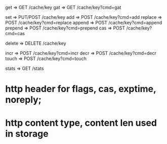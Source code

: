 get		=>  GET /cache/key
gat		=>  GET /cache/key?cmd=gat

set		=> PUT/POST /cache/key
add		=> POST /cache/key?cmd=add
replace	=> POST /cache/key?cmd=replace
append	=> POST /cache/key?cmd=append
prepend	=> POST /cache/key?cmd=prepend
cas		=> POST /cache/key?cmd=cas

delete	=> DELETE /cache/key

incr	=> POST /cache/key?cmd=incr
decr	=> POST /cache/key?cmd=decr
touch	=> POST /cache/key?cmd=touch

stats	=> GET /stats

# http header for flags, cas, exptime, noreply; 
# http content type, content len used in storage